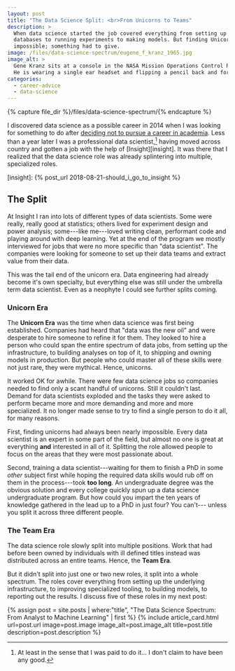 ```yaml
---
layout: post
title: "The Data Science Split: <br>From Unicorns to Teams"
description: >
  When data science started the job covered everything from setting up
  databases to running experiments to making models. But finding Unicorns was
  impossible; something had to give.
image: /files/data-science-spectrum/eugene_f_kranz_1965.jpg
image_alt: >
  Gene Kranz sits at a console in the NASA Mission Operations Control Room.
  He is wearing a single ear headset and flipping a pencil back and forth.
categories:
  - career-advice
  - data-science
---
```


{% capture file_dir %}/files/data-science-spectrum/{% endcapture %}

I discovered data science as a possible career in 2014 when I was looking for
something to do after [deciding not to pursue a career in academia][phd]. Less
than a year later I was a professional data scientist,[^pro] having moved
across country and gotten a job with the help of [Insight][insight]. It was
there that I realized that the data science role was already splintering into
multiple, specialized roles.

[^pro]: At least in the sense that I was paid to do it... I don't claim to
    have been any good.

[phd]: /blog/should-i-get-a-phd/#but-there-are-no-jobs
[insight]: {% post_url 2018-08-21-should_i_go_to_insight %}

## The Split

At Insight I ran into lots of different types of data scientists. Some were
really, really good at statistics; others lived for experiment design and
power analysis; some---like me---loved writing clean, performant code and
playing around with deep learning. Yet at the end of the program we mostly
interviewed for jobs that were no more specific than "data scientist". The
companies were looking for someone to set up their data teams and extract
value from their data.

This was the tail end of the unicorn era. Data engineering had already become
it's own specialty, but everything else was still under the umbrella term data
scientist. Even as a neophyte I could see further splits coming.

### Unicorn Era

The **Unicorn Era** was the time when data science was first being
established. Companies had heard that "data was the new oil" and were
desperate to hire someone to refine it for them. They looked to hire a person
who could span the entire spectrum of data jobs, from setting up the
infrastructure, to building analyses on top of it, to shipping and owning
models in production. But people who could master all of these skills were not
just rare, they were mythical. Hence, unicorns.

It worked OK for awhile. There were few data science jobs so companies needed
to find only a scant handful of unicorns. Still it couldn't last. Demand for
data scientists exploded and the tasks they were asked to perform became more
and more demanding and more and more specialized. It no longer made sense to
try to find a single person to do it all, for many reasons.

First, finding unicorns had always been nearly impossible. Every data
scientist is an expert in some part of the field, but almost no one is great
at everything **and** interested in all of it. Splitting the role allowed
people to focus on the areas that they were most passionate about.

Second, training a data scientist---waiting for them to finish a PhD in some
_other_ subject first while hoping the required data skills would rub off on
them in the process---took **too long**. An undergraduate degree was the
obvious solution and every college quickly spun up a data science
undergraduate program. But how could you impart the ten years of knowledge
gathered in the lead up to a PhD in just four? You can't--- unless you split
it across three different people.

### The Team Era

The data science role slowly split into multiple positions. Work that had
before been owned by individuals with ill defined titles instead was
distributed across an entire teams. Hence, the **Team Era**.

But it didn't split into just one or two new roles, it split into a whole
spectrum. The roles cover everything from setting up the underlying
infrastructure, to improving specialized tooling, to building models, to
reporting out the results. I discuss five of these roles in my next post:

<div class="card-grid">
{% assign post = site.posts | where:"title", "The Data Science Spectrum: <br>From Analyst to Machine Learning" | first %}
{% include article_card.html
  url=post.url
  image=post.image
  image_alt=post.image_alt
  title=post.title
  description=post.description
%}
</div>
